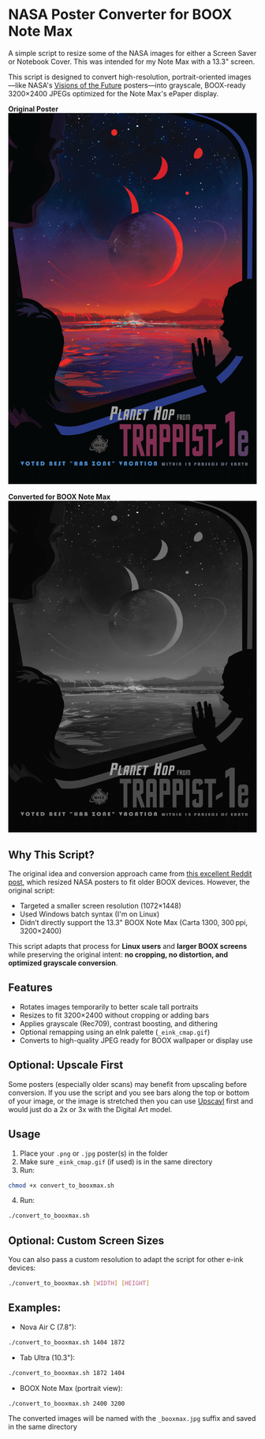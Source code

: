 # NASA Poster Converter for BOOX Note Max
A simple script to resize some of the NASA images for either a Screen Saver or Notebook Cover. This was intended for my Note Max with a 13.3" screen.

This script is designed to convert high-resolution, portrait-oriented images—like NASA's [Visions of the Future](https://www.jpl.nasa.gov/galleries/visions-of-the-future/) posters—into grayscale, BOOX-ready 3200×2400 JPEGs optimized for the Note Max's ePaper display.

**Original Poster**  
![Original TRAPPIST-1 Poster](example_images/trappist.jpg)

**Converted for BOOX Note Max**  
![Converted Version](example_images/trappist_booxmax.jpg)

## Why This Script?

The original idea and conversion approach came from [this excellent Reddit post](https://www.reddit.com/r/Onyx_Boox/comments/w9zili/nasa_posters_adapted_for_eink/), which resized NASA posters to fit older BOOX devices. However, the original script:
- Targeted a smaller screen resolution (1072×1448)
- Used Windows batch syntax (I'm on Linux)
- Didn’t directly support the 13.3" BOOX Note Max (Carta 1300, 300 ppi, 3200×2400)

This script adapts that process for **Linux users** and **larger BOOX screens** while preserving the original intent: **no cropping, no distortion, and optimized grayscale conversion**.

## Features

- Rotates images temporarily to better scale tall portraits
- Resizes to fit 3200×2400 without cropping or adding bars
- Applies grayscale (Rec709), contrast boosting, and dithering
- Optional remapping using an eInk palette (`_eink_cmap.gif`)
- Converts to high-quality JPEG ready for BOOX wallpaper or display use

## Optional: Upscale First

Some posters (especially older scans) may benefit from upscaling before conversion. If you use the script and you see bars along the top or bottom of your image, or the image is stretched then you can use [Upscayl](https://github.com/upscayl/upscayl) first and would just do a 2x or 3x with the Digital Art model.

## Usage

1. Place your `.png` or `.jpg` poster(s) in the folder
2. Make sure `_eink_cmap.gif` (if used) is in the same directory
3. Run:

```bash
chmod +x convert_to_booxmax.sh
```

4. Run:
```bash
./convert_to_booxmax.sh
```

## Optional: Custom Screen Sizes
You can also pass a custom resolution to adapt the script for other e-ink devices:
```bash
./convert_to_booxmax.sh [WIDTH] [HEIGHT]
```

## Examples:
- Nova Air C (7.8"):
```bash
./convert_to_booxmax.sh 1404 1872
```
- Tab Ultra (10.3"):
```bash
./convert_to_booxmax.sh 1872 1404
```
- BOOX Note Max (portrait view):
```bash
./convert_to_booxmax.sh 2400 3200
```

The converted images will be named with the `_booxmax.jpg` suffix and saved in the same directory
